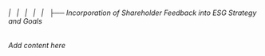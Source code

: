 ###### |   |   |   |   |   ├── Incorporation of Shareholder Feedback into ESG Strategy and Goals

*Add content here*